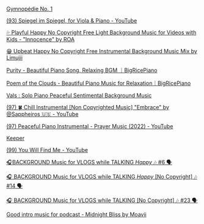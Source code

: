 
[Gymnopédie No. 1](https://www.youtube.com/watch?v=eMnxjdGTK4w)

[(93) Spiegel im Spiegel, for Viola & Piano - YouTube](https://www.youtube.com/watch?v=FgAp-KrCxM0)

[💦 Playful Happy No Copyright Free Light Background Music for Videos with Kids - "Innocence" by ROA](https://www.youtube.com/watch?v=eIh_bxOMjtQ)

[😁 Upbeat Happy No Copyright Free Instrumental Background Music Mix by Limujii](https://www.youtube.com/watch?v=yHDLbdT4Z1Q)

[Purity - Beautiful Piano Song, Relaxing BGM ｜BigRicePiano](https://www.youtube.com/watch?v=Lox_jyvBBEk)

[Poem of the Clouds - Beautiful Piano Music for Relaxation｜BigRicePiano](https://www.youtube.com/watch?v=n8J-Cp1bPgc)

[Vals : Solo Piano Peaceful Sentimental Background Music](https://www.youtube.com/watch?v=tWSkDbOftrY)

[(97) 🍀 Chill Instrumental [Non Copyrighted Music] "Embrace" by @Sappheiros 🇺🇸 - YouTube](https://www.youtube.com/watch?v=DzYp5uqixz0)

[(97) Peaceful Piano Instrumental - Prayer Music (2022) - YouTube](https://www.youtube.com/watch?v=WiaBQAp9nMQ)

[Keeper](https://www.youtube.com/watch?v=JiKRqP3z1JU)

[(99) You Will Find Me - YouTube](https://www.youtube.com/watch?v=cfbtMd2-d_c)

[🎧BACKGROUND Music for VLOGS while TALKING *Happy* 🎶 #6 🗣](https://www.youtube.com/watch?v=tF02eIucrE4&list=PLYdwBTzj-ivdrH-jb0l6v_mtqizRQSs01&index=6)

[🎧 BACKGROUND Music for VLOGS while TALKING *Happy* [No Copyright] 🎶 #14 🗣](https://www.youtube.com/watch?v=cPjlImvVKDw&list=PLYdwBTzj-ivdrH-jb0l6v_mtqizRQSs01&index=14)

[🎧 BACKGROUND Music for VLOGS while TALKING [No Copyright] 🎶 #23 🗣](https://www.youtube.com/watch?v=G_HRmsVcK00&list=PLYdwBTzj-ivdrH-jb0l6v_mtqizRQSs01&index=23)

[Good intro music for podcast - Midnight Bliss by Moavii](https://www.youtube.com/watch?v=73ntxhWhxaI&list=PLdYm0OsclpUwmwxL4umm63v-UBctUT6_n&index=4)


